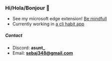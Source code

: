 ### Hi/Hola/Bonjour 👋
- See my microsoft edge extension! [Be mindfull](https://microsoftedge.microsoft.com/addons/detail/be-mindfull/caakilnhcgdoemaenhmogmmdmijboieo)
- Currently working in [a cli habit app](https://github.com/Asunt70/habits-py)

##### Contact

- Discord: **asunt_**
- Email: **sebaj348@gmail.com**
